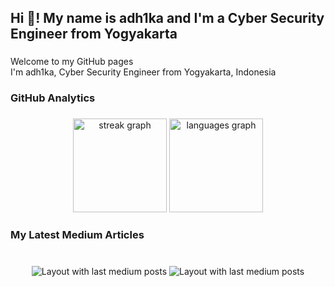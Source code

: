 <h2 align="left">Hi 👋! My name is adh1ka and I'm a Cyber Security Engineer from Yogyakarta</h2>

###

<p align="left">Welcome to my GitHub pages<br>I'm adh1ka, Cyber Security Engineer from Yogyakarta, Indonesia</p>

###

<h3 align="left">GitHub Analytics</h3>

###

<div align="center">
  <img src="https://streak-stats.demolab.com?user=adh1ka&locale=en&mode=daily&theme=dracula&hide_border=false&border_radius=5" height="150" alt="streak graph"  />
  <img src="https://github-readme-stats.vercel.app/api/top-langs?username=adh1ka&locale=en&hide_title=false&layout=compact&card_width=320&langs_count=5&theme=dracula&hide_border=false" height="150" alt="languages graph"  />
</div>

###

<h3 align="left">My Latest Medium Articles</h3>

###

<br clear="both">

<div align="center">
  <img src="https://medium-snippet-dc633c4f39a0.herokuapp.com/api/article.svg?username=@adh1ka&index=1&source=medium" alt="Layout with last medium posts"  />
  <img src="https://medium-snippet-dc633c4f39a0.herokuapp.com/api/article.svg?username=@adh1ka&index=0&source=medium" alt="Layout with last medium posts"  />
</div>

###
